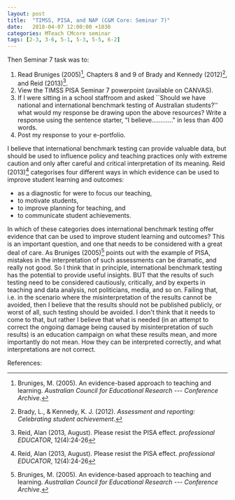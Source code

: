 ```yaml
---
layout: post
title:  "TIMSS, PISA, and NAP (C&M Core: Seminar 7)"
date:   2018-04-07 12:00:00 +1030
categories: MTeach CMcore seminar
tags: [2-3, 3-6, 5-1, 5-3, 5-5, 6-2]
---
```


Then Seminar 7 task was to: 

1. Read Bruniges (2005)[^Bruniges2005], Chapters 8 and 9 of Brady and Kennedy (2012)[^Brady2012], and Reid (2013)[^Reid2013].
2. View the TIMSS PISA Seminar 7 powerpoint (available on CANVAS).
3. If I were sitting in a school staffroom and asked ``Should we have national and international benchmark testing of Australian students?'' what would my response be drawing upon the above resources? Write a response using the sentence starter, "I believe............" in less than 400 words.
4. Post my response to your e-portfolio.

I believe that international benchmark testing can provide valuable data, but should be used to influence policy and teaching practices only with extreme caution and only after careful and critical interpretation of its meaning. Reid (2013)[^Reid2013] categorises four different ways in which evidence can be used to improve student learning and outcomes: 
 - as a diagnostic for were to focus our teaching, 
 - to motivate students,
 - to improve planning for teaching, and
 - to communicate student achievements.
 
In which of these categories does international benchmark testing offer evidence that can be used to improve student learning and outcomes? This is an important question, and one that needs to be considered with a great deal of care. As Bruniges (2005)[^Bruniges2005] points out with the example of PISA, mistakes in the interpretation of such assessments can be dramatic, and really not good. So I think that in principle, international benchmark testing has the potential to provide useful insights. BUT that the results of such testing need to be considered cautiously, critically, and by experts in teaching and data analysis, not politicians, media, and so on. Failing that, i.e. in the scenario where the misinterpretation of the results cannot be avoided, then I believe that the results should not be published publicly, or worst of all, such testing should be avoided. I don't think that it needs to come to that, but rather I believe that what is needed (in an attempt to correct the ongoing damage being caused by misinterpretation of such results) is an education campaign on what these results mean, and more importantly do not mean. How they can be interpreted correctly, and what interpretations are not correct.



References:

[^Brady2012]: Brady, L., & Kennedy, K. J. (2012). *Assessment and reporting: Celebrating student achievement*.

[^Bruniges2005]: Bruniges, M. (2005). An evidence-based approach to teaching and learning. *Australian Council for Educational Research --- Conference Archive*.

[^Reid2013]: Reid, Alan (2013, August). Please resist the PISA effect. *professional EDUCATOR*, 12(4):24-26